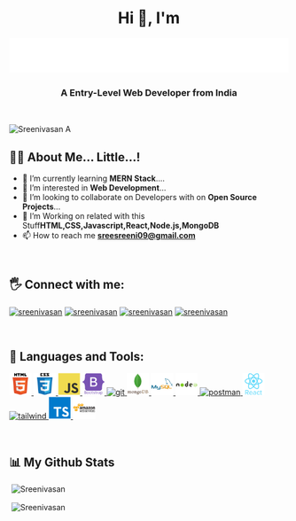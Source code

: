 <h1 align="center">Hi 👋, I'm </h1>
  <img src="https://raw.githubusercontent.com/Sreenivasan13/thisissreeni/master/name.svg" alt="Sreenivasan A" />

<h3 align="center">A Entry-Level Web Developer from India</h3></br>

<p align="left"> <img src="https://komarev.com/ghpvc/?username=Sreenivasan13&label=Profile%20views&color=0e75b6&style=flat" alt="Sreenivasan A" /> </p>


## 🙋‍♂️ About Me... Little...!

- 🌱 I’m currently learning **MERN Stack**....
- 👀 I’m interested in **Web Development**...
- 💞️ I’m looking to collaborate on Developers with on **Open Source Projects**...
- 🤝 I’m Working on related with this Stuff**HTML,CSS,Javascript,React,Node.js,MongoDB**
- 📫 How to reach me **sreesreeni09@gmail.com**

</br>

## 🖐 Connect with me:

<p align="left">
<a href="https://linkedin.com/in/hariharan-nks-b36b571a2" target="blank"><img align="center" src="https://raw.githubusercontent.com/rahuldkjain/github-profile-readme-generator/master/src/images/icons/Social/linked-in-alt.svg" alt="sreenivasan" height="30" width="40" /></a>
<a href="https://stackoverflow.com/users/hariharan _nks" target="blank"><img align="center" src="https://raw.githubusercontent.com/rahuldkjain/github-profile-readme-generator/master/src/images/icons/Social/stack-overflow.svg" alt="sreenivasan" height="30" width="40" /></a>
  <a href="https://codepen.io/sreenivasan13" target="blank"><img align="center" src="https://raw.githubusercontent.com/rahuldkjain/github-profile-readme-generator/master/src/images/icons/Social/codepen.svg" alt="sreenivasan" height="30" width="40" /></a>
<a href="https://dev.to/sreenivasan13" target="blank"><img align="center" src="https://raw.githubusercontent.com/rahuldkjain/github-profile-readme-generator/master/src/images/icons/Social/devto.svg" alt="sreenivasan" height="30" width="40" /></a>
</p></br>

## 🚀 Languages and Tools:
<p align="left">  
  <a href="https://www.w3.org/html/" target="_blank" rel="noreferrer"> <img src="https://raw.githubusercontent.com/devicons/devicon/master/icons/html5/html5-original-wordmark.svg" alt="html5" width="40" height="40"/> </a> 
  <a href="https://www.w3schools.com/css/" target="_blank" rel="noreferrer"> <img src="https://raw.githubusercontent.com/devicons/devicon/master/icons/css3/css3-original-wordmark.svg" alt="css3" width="40" height="40"/> </a> 
  <a href="https://developer.mozilla.org/en-US/docs/Web/JavaScript" target="_blank" rel="noreferrer"> <img src="https://raw.githubusercontent.com/devicons/devicon/master/icons/javascript/javascript-original.svg" alt="javascript" width="40" height="40"/> </a> 
  <a href="https://getbootstrap.com" target="_blank" rel="noreferrer"> <img src="https://raw.githubusercontent.com/devicons/devicon/master/icons/bootstrap/bootstrap-plain-wordmark.svg" alt="bootstrap" width="40" height="40"/> </a>  
  <a href="https://git-scm.com/" target="_blank" rel="noreferrer"> <img src="https://www.vectorlogo.zone/logos/git-scm/git-scm-icon.svg" alt="git" width="40" height="40"/> </a> 
  <a href="https://www.mongodb.com/" target="_blank" rel="noreferrer"> <img src="https://raw.githubusercontent.com/devicons/devicon/master/icons/mongodb/mongodb-original-wordmark.svg" alt="mongodb" width="40" height="40"/> </a>
  <a href="https://www.mysql.com/" target="_blank" rel="noreferrer"> <img src="https://raw.githubusercontent.com/devicons/devicon/master/icons/mysql/mysql-original-wordmark.svg" alt="mysql" width="40" height="40"/> </a> 
  <a href="https://nodejs.org" target="_blank" rel="noreferrer"> <img src="https://raw.githubusercontent.com/devicons/devicon/master/icons/nodejs/nodejs-original-wordmark.svg" alt="nodejs" width="40" height="40"/> </a> 
  <a href="https://postman.com" target="_blank" rel="noreferrer"> <img src="https://www.vectorlogo.zone/logos/getpostman/getpostman-icon.svg" alt="postman" width="40" height="40"/> </a> 
  <a href="https://reactjs.org/" target="_blank" rel="noreferrer"> <img src="https://raw.githubusercontent.com/devicons/devicon/master/icons/react/react-original-wordmark.svg" alt="react" width="40" height="40"/> </a> 
  <a href="https://tailwindcss.com/" target="_blank" rel="noreferrer"> <img src="https://www.vectorlogo.zone/logos/tailwindcss/tailwindcss-icon.svg" alt="tailwind" width="40" height="40"/> </a> <a href="https://www.typescriptlang.org/" target="_blank" rel="noreferrer"> <img src="https://raw.githubusercontent.com/devicons/devicon/master/icons/typescript/typescript-original.svg" alt="typescript" width="40" height="40"/> </a> 
  <a href="https://aws.amazon.com" target="_blank" rel="noreferrer"> <img src="https://raw.githubusercontent.com/devicons/devicon/master/icons/amazonwebservices/amazonwebservices-original-wordmark.svg" alt="aws" width="40" height="40"/> </a> 
</p>
</br>

## 📊 My Github Stats

<p>&nbsp;<img align="center" src="https://github-readme-stats.vercel.app/api?username=Sreenivasan13&show_icons=true&theme=radical&locale=en" alt="Sreenivasan" /></p>

<p>&nbsp;<img align="center" src="https://github-readme-stats.vercel.app/api/top-langs/?username=Sreenivasan13&show_icons=true&theme=radical&locale=en&layout=compact" alt="Sreenivasan" /></p>

<!---
Sreenivasan13/Sreenivasan13 is a ✨ special ✨ repository because its `README.md` (this file) appears on your GitHub profile.
You can click the Preview link to take a look at your changes.
--->

